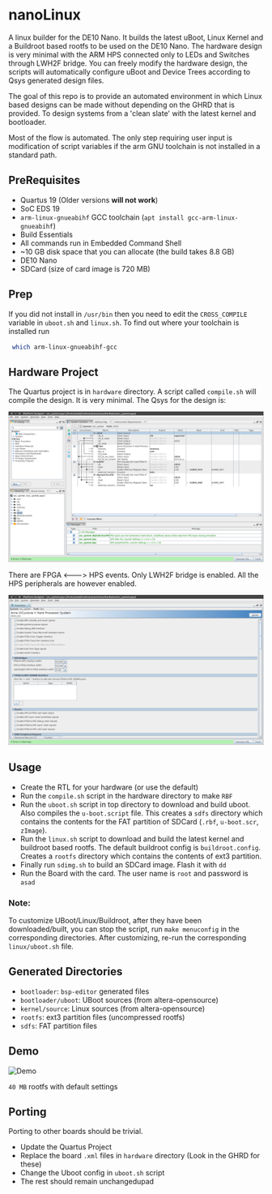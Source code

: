 # nanoLinux
A linux builder for the DE10 Nano. It builds the latest uBoot, Linux Kernel and a Buildroot based rootfs to be used on the DE10 Nano. The hardware design is very minimal with the ARM HPS connected only to LEDs and Switches through LWH2F bridge. You can freely modify the hardware design, the scripts will automatically configure uBoot and Device Trees according to Qsys generated design files.

The goal of this repo is to provide an automated environment in which Linux based designs can be made without depending on the GHRD that is provided. To design systems from a 'clean slate' with the latest kernel and bootloader.

Most of the flow is automated. The only step requiring user input is modification of script variables if the arm GNU toolchain is not installed in a standard path.

## PreRequisites
  - Quartus 19 (Older versions **will not work**)
  - SoC EDS 19
  - `arm-linux-gnueabihf` GCC toolchain (`apt install gcc-arm-linux-gnueabihf`)
  - Build Essentials
  - All commands run in Embedded Command Shell
  - ~10 GB disk space that you can allocate (the build takes 8.8 GB)
  - DE10 Nano
  - SDCard (size of card image is 720 MB)

## Prep
If you did not install in `/usr/bin` then you need to edit the `CROSS_COMPILE` variable in `uboot.sh` and `linux.sh`. To find out where your toolchain is installed run 

```bash 
 which arm-linux-gnueabihf-gcc
```

## Hardware Project
The Quartus project is in `hardware` directory. A script called `compile.sh` will compile the design. It is very minimal. The Qsys for the design is:

![Qsys-System](pics/qsys.png)

There are FPGA <---> HPS events. Only LWH2F bridge is enabled. All the HPS peripherals are however enabled.

![HPS-Page](pics/hps.png)

## Usage
  - Create the RTL for your hardware (or use the default)
  - Run the `compile.sh` script in the hardware directory to make `RBF`
  - Run the `uboot.sh` script in top directory to download and build uboot. Also compiles the `u-boot.script` file. This creates a `sdfs` directory which contains the contents for the FAT partition of SDCard (`.rbf`, `u-boot.scr`, `zImage`).
  - Run the `linux.sh` script to download and build the latest kernel and buildroot based rootfs. The default buildroot config is `buildroot.config`. Creates a `rootfs` directory which contains the contents of ext3 partition.
  - Finally run `sdimg.sh` to build an SDCard image. Flash it with `dd`
  - Run the Board with the card. The user name is `root` and password is `asad`

  ### Note:
  To customize UBoot/Linux/Buildroot, after they have been downloaded/built, you can stop the script, run `make menuconfig` in the corresponding directories. After customizing, re-run the corresponding `linux/uboot.sh` file.

## Generated Directories
  - `bootloader`: `bsp-editor` generated files
  - `bootloader/uboot`: UBoot sources (from altera-opensource)
  - `kernel/source`: Linux sources (from altera-opensource)
  - `rootfs`: ext3 partition files (uncompressed rootfs)
  - `sdfs`: FAT partition files

## Demo 
![Demo](pics/demo.gif)

`40 MB` rootfs with default settings

## Porting
Porting to other boards should be trivial. 
  - Update the Quartus Project
  - Replace the board `.xml` files in `hardware` directory (Look in the GHRD for these)
  - Change the Uboot config in `uboot.sh` script
  - The rest should remain unchangedupad